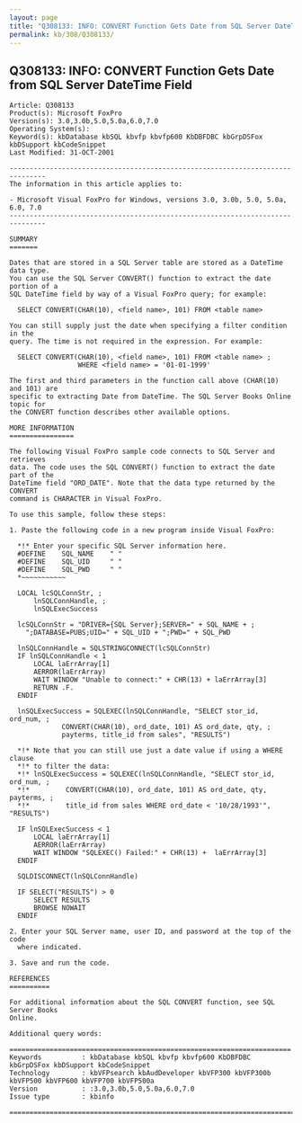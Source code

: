```yaml
---
layout: page
title: "Q308133: INFO: CONVERT Function Gets Date from SQL Server DateTime Field"
permalink: kb/308/Q308133/
---
```


## Q308133: INFO: CONVERT Function Gets Date from SQL Server DateTime Field

	Article: Q308133
	Product(s): Microsoft FoxPro
	Version(s): 3.0,3.0b,5.0,5.0a,6.0,7.0
	Operating System(s): 
	Keyword(s): kbDatabase kbSQL kbvfp kbvfp600 KbDBFDBC kbGrpDSFox kbDSupport kbCodeSnippet
	Last Modified: 31-OCT-2001
	
	-------------------------------------------------------------------------------
	The information in this article applies to:
	
	- Microsoft Visual FoxPro for Windows, versions 3.0, 3.0b, 5.0, 5.0a, 6.0, 7.0 
	-------------------------------------------------------------------------------
	
	SUMMARY
	=======
	
	Dates that are stored in a SQL Server table are stored as a DateTime data type.
	You can use the SQL Server CONVERT() function to extract the date portion of a
	SQL DateTime field by way of a Visual FoxPro query; for example:
	
	  SELECT CONVERT(CHAR(10), <field name>, 101) FROM <table name>
	
	You can still supply just the date when specifying a filter condition in the
	query. The time is not required in the expression. For example:
	
	  SELECT CONVERT(CHAR(10), <field name>, 101) FROM <table name> ;
	                 WHERE <field name> = '01-01-1999'
	
	The first and third parameters in the function call above (CHAR(10) and 101) are
	specific to extracting Date from DateTime. The SQL Server Books Online topic for
	the CONVERT function describes other available options.
	
	MORE INFORMATION
	================
	
	The following Visual FoxPro sample code connects to SQL Server and retrieves
	data. The code uses the SQL CONVERT() function to extract the date part of the
	DateTime field "ORD_DATE". Note that the data type returned by the CONVERT
	command is CHARACTER in Visual FoxPro.
	
	To use this sample, follow these steps:
	
	1. Paste the following code in a new program inside Visual FoxPro:
	
	  *!* Enter your specific SQL Server information here.
	  #DEFINE    SQL_NAME    " "
	  #DEFINE    SQL_UID     " "
	  #DEFINE    SQL_PWD     " "
	  *~~~~~~~~~~~
	
	  LOCAL lcSQLConnStr, ;
	      lnSQLConnHandle, ;
	      lnSQLExecSuccess
	
	  lcSQLConnStr = "DRIVER={SQL Server};SERVER=" + SQL_NAME + ;
	  	";DATABASE=PUBS;UID=" + SQL_UID + ";PWD=" + SQL_PWD
	
	  lnSQLConnHandle = SQLSTRINGCONNECT(lcSQLConnStr)
	  IF lnSQLConnHandle < 1
	      LOCAL laErrArray[1]
	      AERROR(laErrArray)
	      WAIT WINDOW "Unable to connect:" + CHR(13) + laErrArray[3]
	      RETURN .F.
	  ENDIF
	
	  lnSQLExecSuccess = SQLEXEC(lnSQLConnHandle, "SELECT stor_id, ord_num, ;
	             CONVERT(CHAR(10), ord_date, 101) AS ord_date, qty, ;
	             payterms, title_id from sales", "RESULTS")
	
	  *!* Note that you can still use just a date value if using a WHERE clause
	  *!* to filter the data:
	  *!* lnSQLExecSuccess = SQLEXEC(lnSQLConnHandle, "SELECT stor_id, ord_num, ;
	  *!*         CONVERT(CHAR(10), ord_date, 101) AS ord_date, qty, payterms, ;
	  *!*         title_id from sales WHERE ord_date < '10/28/1993'", "RESULTS")
	
	  IF lnSQLExecSuccess < 1
	      LOCAL laErrArray[1]
	      AERROR(laErrArray)
	      WAIT WINDOW "SQLEXEC() Failed:" + CHR(13) +  laErrArray[3]
	  ENDIF
	
	  SQLDISCONNECT(lnSQLConnHandle)
	
	  IF SELECT("RESULTS") > 0
	      SELECT RESULTS
	      BROWSE NOWAIT
	  ENDIF
	
	2. Enter your SQL Server name, user ID, and password at the top of the code
	  where indicated.
	
	3. Save and run the code.
	
	REFERENCES
	==========
	
	For additional information about the SQL CONVERT function, see SQL Server Books
	Online.
	
	Additional query words:
	
	======================================================================
	Keywords          : kbDatabase kbSQL kbvfp kbvfp600 KbDBFDBC kbGrpDSFox kbDSupport kbCodeSnippet 
	Technology        : kbVFPsearch kbAudDeveloper kbVFP300 kbVFP300b kbVFP500 kbVFP600 kbVFP700 kbVFP500a
	Version           : :3.0,3.0b,5.0,5.0a,6.0,7.0
	Issue type        : kbinfo
	
	=============================================================================
	
